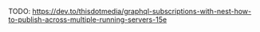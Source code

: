 TODO: https://dev.to/thisdotmedia/graphql-subscriptions-with-nest-how-to-publish-across-multiple-running-servers-15e
